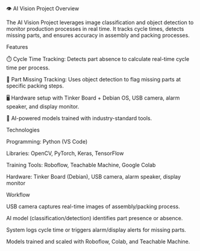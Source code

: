 👁️ AI Vision Project
Overview

The AI Vision Project leverages image classification and object detection to monitor production processes in real time. It tracks cycle times, detects missing parts, and ensures accuracy in assembly and packing processes.

Features

⏱️ Cycle Time Tracking: Detects part absence to calculate real-time cycle time per process.

🧩 Part Missing Tracking: Uses object detection to flag missing parts at specific packing steps.

🖥️ Hardware setup with Tinker Board + Debian OS, USB camera, alarm speaker, and display monitor.

🤖 AI-powered models trained with industry-standard tools.

Technologies

Programming: Python (VS Code)

Libraries: OpenCV, PyTorch, Keras, TensorFlow

Training Tools: Roboflow, Teachable Machine, Google Colab

Hardware: Tinker Board (Debian), USB camera, alarm speaker, display monitor

Workflow

USB camera captures real-time images of assembly/packing process.

AI model (classification/detection) identifies part presence or absence.

System logs cycle time or triggers alarm/display alerts for missing parts.

Models trained and scaled with Roboflow, Colab, and Teachable Machine.
